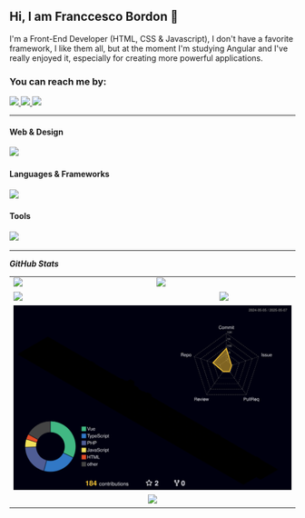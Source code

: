 <h2 align="left">
  Hi, I am Franccesco Bordon 🫡
</h1>

<p align="left">
  I'm a Front-End Developer (HTML, CSS & Javascript), I don't have a favorite framework, I like them all, but at the moment I'm studying Angular and I've really enjoyed it, especially for creating more powerful applications.
</p>



<div>
  <h3>You can reach me by: </h3>
  <a href="https://www.linkedin.com/in/franccesco-bordon" target="_blank">
    <img src="https://img.icons8.com/dusk/40/000000/linkedin.png"/>
  </a>
  <a href="mailto:franccesco_@hotmail.com" target="_blank">
    <img src="https://img.icons8.com/dusk/40/000000/ms-outlook.png"/>
    
  </a>
  <a href="https://wa.me/5547999693071" target="_blank">
    <img src="https://img.icons8.com/dusk/40/000000/whatsapp.png"/>
  </a>
</div>

<hr />

<!-- <img width="25%" align="right" alt="Github" src="https://tenor.com/view/our-office-meeting-confused-confused-monkey-lost-dont-know-where-to-start-gif-14050021.gif" /> -->

<div>
  <h4>Web & Design</h4>
  <p align="left">
    <img src="https://skillicons.dev/icons?i=html,css,javascript,typescript,photoshop,illustrator,figma&theme=dark" />
  </p>

  <h4>Languages & Frameworks</h4>
  <p align="left">
    <img src="https://skillicons.dev/icons?i=php,python,java,angular,laravel,sass,tailwind&theme=dark" />
  </p>

  <h4>Tools</h4>
  <p align="left">
    <img src="https://skillicons.dev/icons?i=git,linux,postgres,mysql,pnpm,notion,neovim&perline=8&theme=dark" />
  </p>
</div>

<hr />

<div>
  <p>
    <i><b>GitHub Stats</b></i>
  </p>

  <table>
    <tr>
      <td><img src="http://github-profile-summary-cards.vercel.app/api/cards/productive-time?username=Tiesco789&theme=tokyonight&utcOffset=-3" /></td>
      <td><img src="http://github-profile-summary-cards.vercel.app/api/cards/profile-details?username=Tiesco789&theme=tokyonight" /></td>
    </tr>
    <tr> 
      <td><img src="https://github-readme-stats.vercel.app/api/top-langs/?username=Tiesco789&layout=compact&theme=tokyonight" height="200" /></td>
      <td align="center"><img src="https://github-readme-streak-stats.herokuapp.com/?user=Tiesco789&theme=tokyonight&count_private=true&show_icons=true&title_color=6e40c9&icon_color=6e40c9&line_height=10" /></td>
    </tr>
    <tr>
      <td colspan="2" align="center"><img src="./profile-3d-contrib/profile-night-rainbow.svg"/></td>
    </tr>
    <tr>
      <td colspan="2" align="center"><img src="https://github-profile-trophy.vercel.app/?username=Tiesco789&row=1&theme=tokyonight"/></td>
    </tr>
  </table>

</div>
